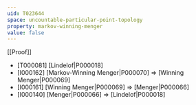 ```yaml
---
uid: T023644
space: uncountable-particular-point-topology
property: markov-winning-menger
value: false
---
```

[[Proof]]

* [T000081] [Lindelof|P000018]
* [I000162] [Markov-Winning Menger|P000070] => [Winning Menger|P000069]
* [I000161] [Winning Menger|P000069] => [Menger|P000066]
* [I000140] [Menger|P000066] => [Lindelof|P000018]

